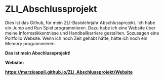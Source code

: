 # ZLI_Abschlussprojekt

Dies ist das Github, für mein ZLI-Basislehrjahr Abschlussprojekt. 
Ich habe ein Jump and Run Spiel programmieren. Dazu habe ich eine Website über meine Informatikkentnisse und Handballkarriere gestallten. Sozusagen eine Portfolio Website.
Wenn ich noch Zeit gehabt hätte, hätte ich noch ein Memory programmieren. 

<b>Das ist mein Abschlussprojekt!<b>

  
  Website: 
  
  https://marzioappli.github.io/ZLI_Abschlussprojekt/Website
